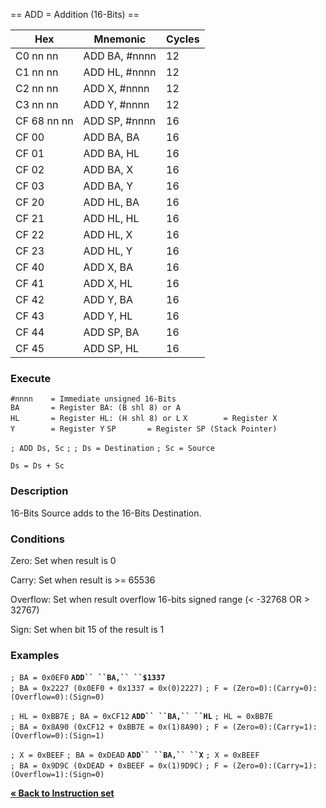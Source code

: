 \== ADD = Addition (16-Bits) ==

| Hex         | Mnemonic       | Cycles |
| ----------- | -------------- | ------ |
| C0 nn nn    | ADD BA, \#nnnn | 12     |
| C1 nn nn    | ADD HL, \#nnnn | 12     |
| C2 nn nn    | ADD X, \#nnnn  | 12     |
| C3 nn nn    | ADD Y, \#nnnn  | 12     |
| CF 68 nn nn | ADD SP, \#nnnn | 16     |
| CF 00       | ADD BA, BA     | 16     |
| CF 01       | ADD BA, HL     | 16     |
| CF 02       | ADD BA, X      | 16     |
| CF 03       | ADD BA, Y      | 16     |
| CF 20       | ADD HL, BA     | 16     |
| CF 21       | ADD HL, HL     | 16     |
| CF 22       | ADD HL, X      | 16     |
| CF 23       | ADD HL, Y      | 16     |
| CF 40       | ADD X, BA      | 16     |
| CF 41       | ADD X, HL      | 16     |
| CF 42       | ADD Y, BA      | 16     |
| CF 43       | ADD Y, HL      | 16     |
| CF 44       | ADD SP, BA     | 16     |
| CF 45       | ADD SP, HL     | 16     |

### Execute

`#nnnn    = Immediate unsigned 16-Bits`
`BA       = Register BA: (B shl 8) or A`
`HL       = Register HL: (H shl 8) or L`
`X        = Register X`
`Y        = Register Y`
`SP       = Register SP (Stack Pointer)`

`; ADD Ds, Sc`
`;`
`; Ds = Destination`
`; Sc = Source`

`Ds = Ds + Sc`

### Description

16-Bits Source adds to the 16-Bits Destination.

### Conditions

Zero: Set when result is 0

Carry: Set when result is \>= 65536

Overflow: Set when result overflow 16-bits signed range (\< -32768 OR \>
32767)

Sign: Set when bit 15 of the result is 1

### Examples

`; BA = 0x0EF0`
**`ADD`` ``BA,`` ``$1337`**
`; BA = 0x2227 (0x0EF0 + 0x1337 = 0x(0)2227)`
`; F = (Zero=0):(Carry=0):(Overflow=0):(Sign=0)`

`; HL = 0xBB7E`
`; BA = 0xCF12`
**`ADD`` ``BA,`` ``HL`**
`; HL = 0xBB7E`
`; BA = 0x8A90 (0xCF12 + 0xBB7E = 0x(1)8A90)`
`; F = (Zero=0):(Carry=1):(Overflow=0):(Sign=1)`

`; X = 0xBEEF`
`; BA = 0xDEAD`
**`ADD`` ``BA,`` ``X`**
`; X = 0xBEEF`
`; BA = 0x9D9C (0xDEAD + 0xBEEF = 0x(1)9D9C)`
`; F = (Zero=0):(Carry=1):(Overflow=1):(Sign=0)`

[**« Back to Instruction set**](PM_InstructionList "wikilink")